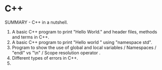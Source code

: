 # C++

SUMMARY - C++ in a nutshell.
1. A basic C++ program to print "Hello World." and header files, methods and terms in C++.
2. A basic C++ program to print "Hello world " using "namespace std".
3. Program to show the use of global and local variables / Namespaces / "endl" vs "\n" / Scope resolution operator .
4. Different types of errors in C++.
5. 